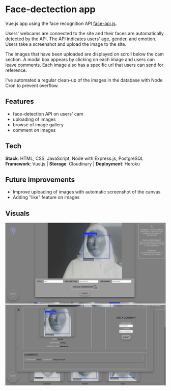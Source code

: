 # Face-dectection app

Vue.js app using the face recognition API [face-api.js](https://github.com/justadudewhohacks/face-api.js).

Users' webcams are connected to the site and their faces are automatically detected by the API.
The API indicates users' age, gender, and emotion. Users take a screenshot and upload the image to the site.

The images that have been uploaded are displayed on scroll below the cam section. A modal box appears by clicking on each image and users can leave comments. Each image also has a specific url that users can send for reference.

I've automated a regular clean-up of the images in the database with Node Cron to prevent overflow.

## Features

- face-detection API on users' cam
- uploading of images
- browse of image gallery
- comment on images

## Tech

**Stack**: HTML, CSS, JavaScript, Node with Express.js, PostgreSQL <br />
**Framework**: Vue.js | **Storage**: Cloudinary | **Deployment**: Heroku

## Future improvements

- Improve uploading of images with automatic screenshot of the canvas
- Adding "like" feature on images

## Visuals

![screenshot 1](screenshot_imageboard-1.png)
![screenshot 1](screenshot_imageboard-2.png)
